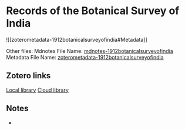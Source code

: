 # Records of the Botanical Survey of India

![[zoterometadata-1912botanicalsurveyofindia#Metadata]]

Other files:
 Mdnotes File Name: [mdnotes-1912botanicalsurveyofindia](mdnotes-1912botanicalsurveyofindia)
 Metadata File Name: [zoterometadata-1912botanicalsurveyofindia](zoterometadata-1912botanicalsurveyofindia)

## Zotero links

 [Local library](zotero://select/items/1_ZW359E8S)
 [Cloud library](http://zotero.org/users/8542045/items/ZW359E8S)

## Notes

-